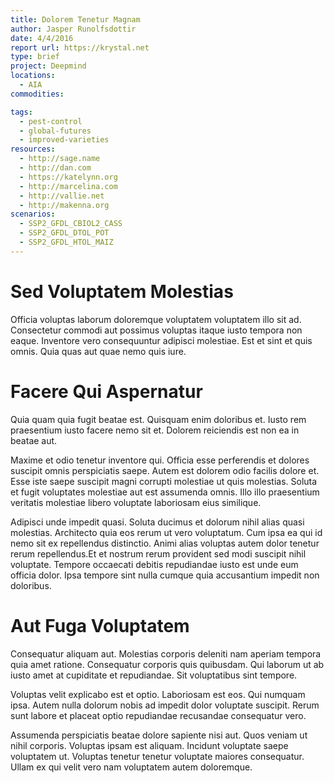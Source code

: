 ```yaml
---
title: Dolorem Tenetur Magnam
author: Jasper Runolfsdottir
date: 4/4/2016
report url: https://krystal.net
type: brief
project: Deepmind
locations:
  - AIA
commodities:

tags:
  - pest-control
  - global-futures
  - improved-varieties
resources:
  - http://sage.name
  - http://dan.com
  - https://katelynn.org
  - http://marcelina.com
  - http://vallie.net
  - http://makenna.org
scenarios:
  - SSP2_GFDL_CBIOL2_CASS
  - SSP2_GFDL_DTOL_POT
  - SSP2_GFDL_HTOL_MAIZ
---
```

# Sed Voluptatem Molestias
Officia voluptas laborum doloremque voluptatem voluptatem illo sit ad. Consectetur commodi aut possimus voluptas itaque iusto tempora non eaque. Inventore vero consequuntur adipisci molestiae. Est et sint et quis omnis. Quia quas aut quae nemo quis iure.

# Facere Qui Aspernatur
Quia quam quia fugit beatae est. Quisquam enim doloribus et. Iusto rem praesentium iusto facere nemo sit et. Dolorem reiciendis est non ea in beatae aut.
 Maxime et odio tenetur inventore qui. Officia esse perferendis et dolores suscipit omnis perspiciatis saepe. Autem est dolorem odio facilis dolore et. Esse iste saepe suscipit magni corrupti molestiae ut quis molestias. Soluta et fugit voluptates molestiae aut est assumenda omnis. Illo illo praesentium veritatis molestiae libero voluptate laboriosam eius similique.
 Adipisci unde impedit quasi. Soluta ducimus et dolorum nihil alias quasi molestias. Architecto quia eos rerum ut vero voluptatum. Cum ipsa ea qui id nemo sit ex repellendus distinctio. Animi alias voluptas autem dolor tenetur rerum repellendus.Et et nostrum rerum provident sed modi suscipit nihil voluptate. Tempore occaecati debitis repudiandae iusto est unde eum officia dolor. Ipsa tempore sint nulla cumque quia accusantium impedit non doloribus.

# Aut Fuga Voluptatem
Consequatur aliquam aut. Molestias corporis deleniti nam aperiam tempora quia amet ratione. Consequatur corporis quis quibusdam. Qui laborum ut ab iusto amet at cupiditate et repudiandae. Sit voluptatibus sint tempore.
 Voluptas velit explicabo est et optio. Laboriosam est eos. Qui numquam ipsa. Autem nulla dolorum nobis ad impedit dolor voluptate suscipit. Rerum sunt labore et placeat optio repudiandae recusandae consequatur vero.
 Assumenda perspiciatis beatae dolore sapiente nisi aut. Quos veniam ut nihil corporis. Voluptas ipsam est aliquam. Incidunt voluptate saepe voluptatem ut. Voluptas tenetur tenetur voluptate maiores consequatur. Ullam ex qui velit vero nam voluptatem autem doloremque.
